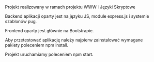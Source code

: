 Projekt realizowany w ramach projektu WWW i Języki Skryptowe

Backend aplikacji oparty jest na języku JS, module express.js i systemie szablonów pug.

Frontend oparty jest głównie na Bootstrapie.

Aby przetestować aplikację należy najpierw zainstalować wymagane pakiety poleceniem npm install.

Projekt uruchamiamy poleceniem npm start. 
